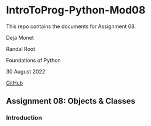 # IntroToProg-Python-Mod08
This repo contains the documents for Assignment 08.

Deja Monet

Randal Root

Foundations of Python

30 August 2022

[GitHub](https://github.com/deja-monet/IntroToProg-Python-Mod08)

## Assignment 08: Objects & Classes

### Introduction
